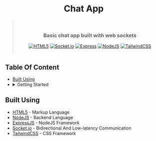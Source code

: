 <div align="center">
  <h1>Chat App</h1>

> &nbsp;
>
> <h3>Basic chat app built with web sockets</h3>
>  <div>
>   <a href="https://developer.mozilla.org/en-US/docs/Web/HTML"><img src="https://img.shields.io/badge/HTML5-E34F26?style=for-the-badge&logo=html5&logoColor=white" alt="HTML5" /></a>
>   <a href="https://socket.io/"><img src="https://img.shields.io/badge/Socket.io-010101?&style=for-the-badge&logo=Socket.io&logoColor=white" alt="Socket.io" /></a>
>   <a href="https://expressjs.com/"><img src="https://img.shields.io/badge/express.js-%23404d59.svg?style=for-the-badge&logo=express&logoColor=%2361DAFB" alt="Express" /></a>
>   <a href="https://nodejs.org/en"><img src="https://img.shields.io/badge/node.js-6DA55F?style=for-the-badge&logo=node.js&logoColor=white" alt="NodeJS" /></a>
>   <a href="https://tailwindcss.com/"><img src="https://img.shields.io/badge/Tailwind_CSS-38B2AC?style=for-the-badge&logo=tailwind-css&logoColor=white" alt="TailwindCSS" /></a>
> </div>
> &nbsp;

</div>

## Table Of Content

- [Built Using](#built-using)
- <details>
    <summary>Getting Started</summary>
    <ul>
      <li><a href="https://github.com/imkaranks/basic-chat-app/tree/main/client#getting-started">Client</a></li>
      <li><a href="https://github.com/imkaranks/basic-chat-app/tree/main/server#getting-started">Server</a></li>
    </ul>
  </details>

## Built Using

- [HTML5](https://developer.mozilla.org/en-US/docs/Web/HTML) - Markup Language
- [NodeJS](https://nodejs.org/en) - Backend Language
- [ExpressJS](https://expressjs.com/) - NodeJS Framework
- [Socket.io](https://socket.io/) - Bidirectional And Low-latency Communication
- [TailwindCSS](https://tailwindcss.com/) - CSS Framework
